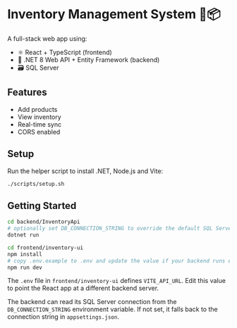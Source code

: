 # Inventory Management System 🧾📦

A full-stack web app using:

- ⚛️ React + TypeScript (frontend)
- 🐍 .NET 8 Web API + Entity Framework (backend)
- 🗃️ SQL Server

## Features
- Add products
- View inventory
- Real-time sync
- CORS enabled

## Setup
Run the helper script to install .NET, Node.js and Vite:

```bash
./scripts/setup.sh
```

## Getting Started

```bash
cd backend/InventoryApi
# optionally set DB_CONNECTION_STRING to override the default SQL Server connection
dotnet run

cd frontend/inventory-ui
npm install
# copy .env.example to .env and update the value if your backend runs elsewhere
npm run dev
```

The `.env` file in `frontend/inventory-ui` defines `VITE_API_URL`.
Edit this value to point the React app at a different backend server.

The backend can read its SQL Server connection from the `DB_CONNECTION_STRING`
environment variable. If not set, it falls back to the connection string in
`appsettings.json`.
